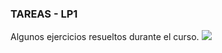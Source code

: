 ### TAREAS - LP1
Algunos ejercicios resueltos durante el curso.
![](https://i.pinimg.com/280x280_RS/c0/48/18/c04818c15e1c63f513419b0bb39f18fd.jpg)
